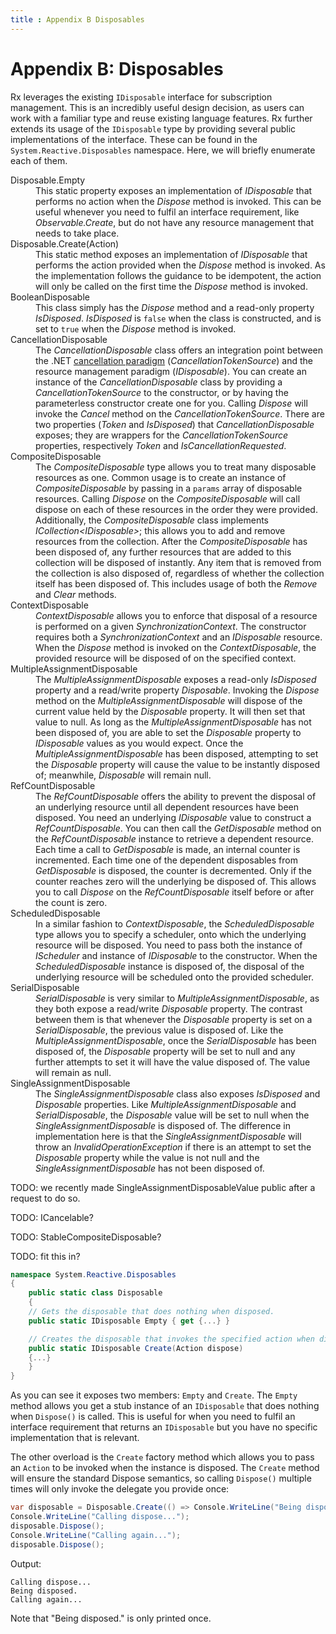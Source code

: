 ```yaml
---
title : Appendix B Disposables
---
```


# Appendix B: Disposables
    
Rx leverages the existing `IDisposable` interface for subscription management. This is an incredibly useful design decision, as users can work with a familiar type and reuse existing language features. Rx further extends its usage of the `IDisposable` type by providing several public implementations of the interface. These can be found in the `System.Reactive.Disposables` namespace. Here, we will briefly enumerate each of them.


<dl>
    <dt>Disposable.Empty</dt>
    <dd>
        This static property exposes an implementation of <em>IDisposable</em> that performs no action when the <em>Dispose</em> method is invoked. This can be useful whenever you need to fulfil an interface requirement, like <em>Observable.Create</em>, but do not have any resource management that needs to take place.</dd>
    <dt>Disposable.Create(Action)</dt>
    <dd>
        This static method exposes an implementation of <em>IDisposable</em> that performs the action provided when the <em>Dispose</em> method is invoked. As the implementation follows the guidance to be idempotent, the action will only be called on the first time the <em>Dispose</em> method is invoked.</dd>
    <dt>BooleanDisposable</dt>
    <dd>
        This class simply has the <em>Dispose</em> method and a read-only property <em>IsDisposed</em>. <em>IsDisposed</em> is <code>false</code> when the class is constructed, and is set to <code>true</code> when the <em>Dispose</em> method is invoked.
    </dd>
    <dt>CancellationDisposable</dt>
    <dd>
        The <em>CancellationDisposable</em> class offers an integration point between the .NET <a href="http://msdn.microsoft.com/en-us/library/dd997364.aspx">cancellation paradigm</a> (<em>CancellationTokenSource</em>) and the resource management paradigm (<em>IDisposable</em>). You can create an instance of the <em>CancellationDisposable</em> class by providing a <em>CancellationTokenSource</em> to the constructor, or by having the parameterless constructor create one for you. Calling <em>Dispose</em> will invoke the <em>Cancel</em> method on the <em>CancellationTokenSource</em>. There are two properties (<em>Token</em> and <em>IsDisposed</em>) that <em>CancellationDisposable</em> exposes; they are wrappers for the <em>CancellationTokenSource</em> properties, respectively <em>Token</em> and <em>IsCancellationRequested</em>.
    </dd>
    <dt>CompositeDisposable</dt>
    <dd>
        The <em>CompositeDisposable</em> type allows you to treat many disposable resources as one. Common usage is to create an instance of <em>CompositeDisposable</em> by passing in a <code>params</code> array of disposable resources. Calling <em>Dispose</em> on the <em>CompositeDisposable</em> will call dispose on each of these resources in the order they were provided. Additionally, the <em>CompositeDisposable</em> class implements <em>ICollection&lt;IDisposable&gt;</em>; this allows you to add and remove resources from the collection. After the <em>CompositeDisposable</em> has been disposed of, any further resources that are added to this collection will be disposed of instantly. Any item that is removed from the collection is also disposed of, regardless of whether the collection itself has been disposed of. This includes usage of both the <em>Remove</em> and <em>Clear</em> methods.
    </dd>
    <dt>ContextDisposable</dt>
    <dd>
        <em>ContextDisposable</em> allows you to enforce that disposal of a resource is performed on a given <em>SynchronizationContext</em>. The constructor requires both a <em>SynchronizationContext</em> and an <em>IDisposable</em> resource. When the <em>Dispose</em> method is invoked on the <em>ContextDisposable</em>, the provided resource will be disposed of on the specified context.
    </dd>
    <dt>MultipleAssignmentDisposable</dt>
    <dd>
        The <em>MultipleAssignmentDisposable</em> exposes a read-only <em>IsDisposed</em> property and a read/write property <em>Disposable</em>. Invoking the <em>Dispose</em> method on the <em>MultipleAssignmentDisposable</em> will dispose of the current value held by the <em>Disposable</em> property. It will then set that value to null. As long as the <em>MultipleAssignmentDisposable</em> has not been disposed of, you are able to set the <em>Disposable</em> property to <em>IDisposable</em> values as you would expect. Once the <em>MultipleAssignmentDisposable</em> has been disposed, attempting to set the <em>Disposable</em> property will cause the value to be instantly disposed of; meanwhile, <em>Disposable</em> will remain null.
    </dd>
    <dt>RefCountDisposable</dt>
    <dd>
        The <em>RefCountDisposable</em> offers the ability to prevent the disposal of an underlying resource until all dependent resources have been disposed. You need an underlying <em>IDisposable</em> value to construct a <em>RefCountDisposable</em>. You can then call the <em>GetDisposable</em> method on the <em>RefCountDisposable</em> instance to retrieve a dependent resource. Each time a call to <em>GetDisposable</em> is made, an internal counter is incremented. Each time one of the dependent disposables from <em>GetDisposable</em> is disposed, the counter is decremented. Only if the counter reaches zero will the underlying be disposed of. This allows you to call <em>Dispose</em> on the <em>RefCountDisposable</em> itself before or after the count is zero.
    </dd>
    <dt>ScheduledDisposable</dt>
    <dd>
        In a similar fashion to <em>ContextDisposable</em>, the <em>ScheduledDisposable</em> type allows you to specify a scheduler, onto which the underlying resource will be disposed. You need to pass both the instance of <em>IScheduler</em> and instance of <em>IDisposable</em> to the constructor. When the <em>ScheduledDisposable</em> instance is disposed of, the disposal of the underlying resource will be scheduled onto the provided scheduler.
    </dd>
    <dt>SerialDisposable</dt>
    <dd>
        <em>SerialDisposable</em> is very similar to <em>MultipleAssignmentDisposable</em>, as they both expose a read/write <em>Disposable</em> property. The contrast between them is that whenever the <em>Disposable</em> property is set on a <em>SerialDisposable</em>, the previous value is disposed of. Like the <em>MultipleAssignmentDisposable</em>, once the <em>SerialDisposable</em> has been disposed of, the <em>Disposable</em> property will be set to null and any further attempts to set it will have the value disposed of. The value will remain as null.
    </dd>
    <dt>SingleAssignmentDisposable</dt>
    <dd>
        The <em>SingleAssignmentDisposable</em> class also exposes <em>IsDisposed</em> and <em>Disposable</em> properties. Like <em>MultipleAssignmentDisposable</em> and <em>SerialDisposable</em>, the <em>Disposable</em> value will be set to null when the <em>SingleAssignmentDisposable</em> is disposed of. The difference in implementation here is that the <em>SingleAssignmentDisposable</em> will throw an <em>InvalidOperationException</em> if there is an attempt to set the <em>Disposable</em> property while the value is not null and the <em>SingleAssignmentDisposable</em> has not been disposed of.
    </dd>
</dl>

TODO: we recently made SingleAssignmentDisposableValue public after a request to do so.


TODO: ICancelable?

TODO: StableCompositeDisposable?


TODO: fit this in?

```csharp
namespace System.Reactive.Disposables
{
    public static class Disposable
    {
    // Gets the disposable that does nothing when disposed.
    public static IDisposable Empty { get {...} }

    // Creates the disposable that invokes the specified action when disposed.
    public static IDisposable Create(Action dispose)
    {...}
    }
}
```


As you can see it exposes two members: `Empty` and `Create`. The `Empty` method allows you get a stub instance of an `IDisposable` that does nothing when `Dispose()` is called. This is useful for when you need to fulfil an interface requirement that returns an `IDisposable` but you have no specific implementation that is relevant.

The other overload is the `Create` factory method which allows you to pass an `Action` to be invoked when the instance is disposed. The `Create` method will ensure the standard Dispose semantics, so calling `Dispose()` multiple times will only invoke the delegate you provide once:

```csharp
var disposable = Disposable.Create(() => Console.WriteLine("Being disposed."));
Console.WriteLine("Calling dispose...");
disposable.Dispose();
Console.WriteLine("Calling again...");
disposable.Dispose();
```

Output:

```
Calling dispose...
Being disposed.
Calling again...
```

Note that "Being disposed." is only printed once.
